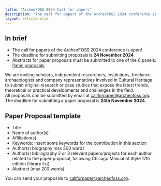 ```yaml
---
title: "ArcheoFOSS 2024 Call for papers"
description: "The call for papers of the ArcheoFOSS 2024 conference is open!"
layout: article-slim
---
```

## In brief 
- The call for papers of the ArcheoFOSS 2024 conference is open! 
- The deadline for submitting proposals is **24 November 2024**. 
- Abstracts for paper proposals must be submitted to one of the 6 panels: [Panel proposals](/2024/panel-proposals).


We are inviting scholars, independent researchers, institutions, freelance archaeologists and company representatives involved in Cultural Heritage to submit original research or case studies that expose the latest trends, theoretical or practical developments and challenges in the field.  
All proposals can be submitted by email at [callforpaper@archeofoss.org](mailto:callforpaper@archeofoss.org). The deadline for submitting a paper proposal is **24th November 2024**. 

## Paper Proposal template
- Title
- Name of author(s)
- Affiliation(s)
- Keywords: Insert some keywords for the contribution in this section
- Author(s) biography max 300 words
- Author(s) bibliography 2 or 3 relevant papers/projects for each author related to the paper proposal, following Chicago Manual of Style 17th edition (library list)
- Abstract (max 200 words)

You can send your proposals to [callforpaper@archeofoss.org](mailto:callforpaper@archeofoss.org).


